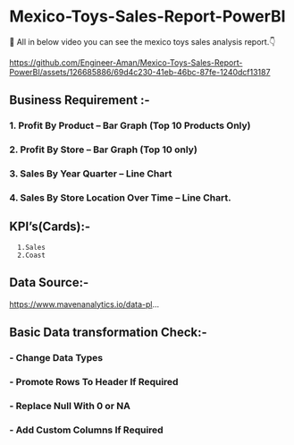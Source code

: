 # Mexico-Toys-Sales-Report-PowerBI
:wave: All in below video you can see the mexico toys sales analysis report.:point_down:



https://github.com/Engineer-Aman/Mexico-Toys-Sales-Report-PowerBI/assets/126685886/69d4c230-41eb-46bc-87fe-1240dcf13187


## Business Requirement :- 
### 1.	Profit By Product – Bar Graph (Top 10 Products Only)
### 2.	Profit By Store – Bar Graph (Top 10 only)
### 3.	Sales By Year Quarter – Line Chart
### 4.	Sales By Store Location Over Time – Line Chart.



## KPI’s(Cards):-
      1.Sales 
      2.Coast
      



## Data Source:-

  https://www.mavenanalytics.io/data-pl...





## Basic Data transformation Check:-

### -	Change Data Types
### -	Promote Rows To Header If Required
### -	Replace Null With 0 or NA
### -	Add Custom Columns If Required

	


